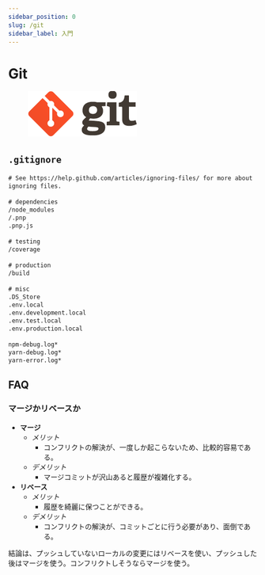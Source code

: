 ```yaml
---
sidebar_position: 0
slug: /git
sidebar_label: 入門
---
```


# Git

<figure class="inline-flex bg-white">

![](../../../static/img/notes/git.logo@2x.png)

</figure>

## `.gitignore`

```text title="【例】.gitignore"
# See https://help.github.com/articles/ignoring-files/ for more about ignoring files.

# dependencies
/node_modules
/.pnp
.pnp.js

# testing
/coverage

# production
/build

# misc
.DS_Store
.env.local
.env.development.local
.env.test.local
.env.production.local

npm-debug.log*
yarn-debug.log*
yarn-error.log*
```

## FAQ

### マージかリベースか

- **マージ**
  - _メリット_
    - コンフリクトの解決が、一度しか起こらないため、比較的容易である。
  - _デメリット_
    - マージコミットが沢山あると履歴が複雑化する。
- **リベース**
  - _メリット_
    - 履歴を綺麗に保つことができる。
  - _デメリット_
    - コンフリクトの解決が、コミットごとに行う必要があり、面倒である。

結論は、プッシュしていないローカルの変更にはリベースを使い、プッシュした後はマージを使う。コンフリクトしそうならマージを使う。
